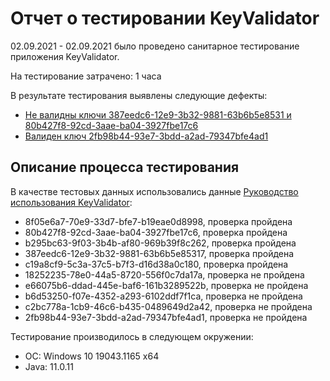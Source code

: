 # Отчет о тестировании KeyValidator

02.09.2021 - 02.09.2021 было проведено санитарное тестирование приложения KeyValidator.

На тестирование затрачено: 1 часа

В результате тестирования выявлены следующие дефекты:
* [Не валидны ключи 387eedc6-12e9-3b32-9881-63b6b5e8531 и 80b427f8-92cd-3aae-ba04-3927fbe17c6](https://github.com/bigsurmoon/java1.2/issues/1)
* [Валиден ключ 2fb98b44-93e7-3bdd-a2ad-79347bfe4ad1](https://github.com/bigsurmoon/java1.2/issues/3)

## Описание процесса тестирования

В качестве тестовых данных использовались данные [Руководство использования KeyValidator](https://github.com/netology-code/javaqa-homeworks/blob/master/intro/user-manual.md):
* 8f05e6a7-70e9-33d7-bfe7-b19eae0d8998, проверка пройдена
* 80b427f8-92cd-3aae-ba04-3927fbe17c6, проверка пройдена
* b295bc63-9f03-3b4b-af80-969b39f8c262, проверка пройдена
* 387eedc6-12e9-3b32-9881-63b6b5e85317, проверка пройдена
* c19a8cf9-5c3a-37c5-b7f3-d16d38a0c180, проверка пройдена
* 18252235-78e0-44a5-8720-556f0c7da17a, проверка не пройдена
* e66075b6-ddad-445e-baf6-161b3289522b, проверка не пройдена
* b6d53250-f07e-4352-a293-6102ddf7f1ca, проверка не пройдена
* c2bc778a-1cb9-46c6-b435-0489649d2a42, проверка не пройдена
* 2fb98b44-93e7-3bdd-a2ad-79347bfe4ad1, проверка не пройдена

Тестирование производилось в следующем окружении:
* ОС: Windows 10 19043.1165 x64
* Java: 11.0.11
